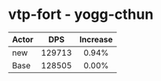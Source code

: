 # vtp-fort - yogg-cthun
| Actor | DPS | Increase |
|---|:---:|:---:|
|new|129713|0.94%|
|Base|128505|0.00%|
